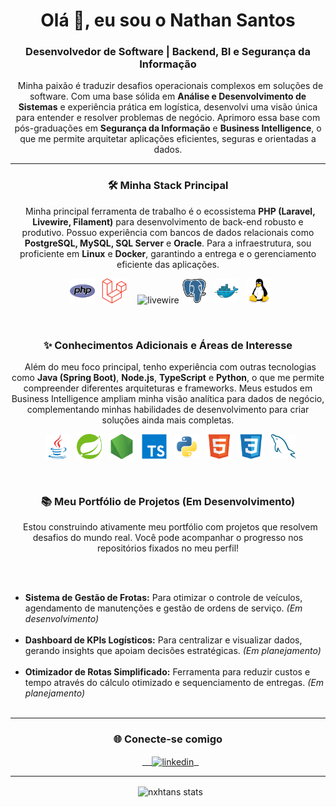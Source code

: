 <h1 align="center">Olá 👋, eu sou o Nathan Santos</h1>
<h3 align="center">Desenvolvedor de Software | Backend, BI e Segurança da Informação</h3>

<p align="center">
  Minha paixão é traduzir desafios operacionais complexos em soluções de software. Com uma base sólida em <b>Análise e Desenvolvimento de Sistemas</b> e experiência prática em logística, desenvolvi uma visão única para entender e resolver problemas de negócio. Aprimoro essa base com pós-graduações em <b>Segurança da Informação</b> e <b>Business Intelligence</b>, o que me permite arquitetar aplicações eficientes, seguras e orientadas a dados.
</p>

---

<h3 align="center">🛠️ Minha Stack Principal</h3>
<p align="center">
  Minha principal ferramenta de trabalho é o ecossistema <b>PHP (Laravel, Livewire, Filament)</b> para desenvolvimento de back-end robusto e produtivo. Possuo experiência com bancos de dados relacionais como <b>PostgreSQL, MySQL, SQL Server</b> e <b>Oracle</b>. Para a infraestrutura, sou proficiente em <b>Linux</b> e <b>Docker</b>, garantindo a entrega e o gerenciamento eficiente das aplicações.
</p>
<p align="center">
  <img src="https://raw.githubusercontent.com/devicons/devicon/master/icons/php/php-original.svg" alt="php" width="40" height="40"/>
  <img src="https://raw.githubusercontent.com/devicons/devicon/master/icons/laravel/laravel-original.svg" alt="laravel" width="40" height="40"/>
  <img src="https://img.icons8.com/color/48/000000/livewire.png" alt="livewire" width="40" height="40" style="margin-left:5px;"/> <img src="https://raw.githubusercontent.com/devicons/devicon/master/icons/postgresql/postgresql-original.svg" alt="postgresql" width="40" height="40"/>
  <img src="https://raw.githubusercontent.com/devicons/devicon/master/icons/docker/docker-original.svg" alt="docker" width="40" height="40"/>
  <img src="https://raw.githubusercontent.com/devicons/devicon/master/icons/linux/linux-original.svg" alt="linux" width="40" height="40"/>
</p>
<br>

<h3 align="center">✨ Conhecimentos Adicionais e Áreas de Interesse</h3>
<p align="center">
  Além do meu foco principal, tenho experiência com outras tecnologias como <b>Java (Spring Boot)</b>, <b>Node.js</b>, <b>TypeScript</b> e <b>Python</b>, o que me permite compreender diferentes arquiteturas e frameworks. Meus estudos em Business Intelligence ampliam minha visão analítica para dados de negócio, complementando minhas habilidades de desenvolvimento para criar soluções ainda mais completas.
</p>
<p align="center">
  <img src="https://raw.githubusercontent.com/devicons/devicon/master/icons/java/java-original.svg" alt="java" width="40" height="40"/>
  <img src="https://raw.githubusercontent.com/devicons/devicon/master/icons/spring/spring-original.svg" alt="spring" width="40" height="40"/>
  <img src="https://raw.githubusercontent.com/devicons/devicon/master/icons/nodejs/nodejs-original.svg" alt="nodejs" width="40" height="40"/>
  <img src="https://raw.githubusercontent.com/devicons/devicon/master/icons/typescript/typescript-original.svg" alt="typescript" width="40" height="40"/>
  <img src="https://raw.githubusercontent.com/devicons/devicon/master/icons/python/python-original.svg" alt="python" width="40" height="40"/>
  <img src="https://raw.githubusercontent.com/devicons/devicon/master/icons/html5/html5-original.svg" alt="html5" width="40" height="40"/>
  <img src="https://raw.githubusercontent.com/devicons/devicon/master/icons/css3/css3-original.svg" alt="css3" width="40" height="40"/>
  <img src="https://raw.githubusercontent.com/devicons/devicon/master/icons/mysql/mysql-original.svg" alt="mysql" width="40" height="40"/>
</p>
<br>

<h3 align="center">📚 Meu Portfólio de Projetos (Em Desenvolvimento)</h3>
<p align="center">
  Estou construindo ativamente meu portfólio com projetos que resolvem desafios do mundo real. Você pode acompanhar o progresso nos repositórios fixados no meu perfil!
</p>
<p align="center">
  <ul>
    <li><b>Sistema de Gestão de Frotas:</b> Para otimizar o controle de veículos, agendamento de manutenções e gestão de ordens de serviço. <i>(Em desenvolvimento)</i></li>
    <li><b>Dashboard de KPIs Logísticos:</b> Para centralizar e visualizar dados, gerando insights que apoiam decisões estratégicas. <i>(Em planejamento)</i></li>
    <li><b>Otimizador de Rotas Simplificado:</b> Ferramenta para reduzir custos e tempo através do cálculo otimizado e sequenciamento de entregas. <i>(Em planejamento)</i></li>
  </ul>
</p>

---

<h3 align="center">🌐 Conecte-se comigo</h3>
<p align="center">
  <a href="https://linkedin.com/in/nxhtans" target="_blank">
    <img align="center" src="https://raw.githubusercontent.com/rahuldkjain/github-profile-readme-generator/master/src/images/icons/Social/linked-in-alt.svg" alt="linkedin" height="30" width="40" />
  </a>
</p>

---

<p align="center">
  <img align="center" src="https://github-readme-stats.vercel.app/api?username=nxhtans&show_icons=true&theme=dark&locale=pt-br" alt="nxhtans stats" />
</p>
